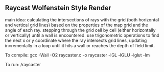 ## Raycast Wolfenstein Style Render

main idea: calculating the intersections of rays with the grid (both horizontal and vertical grid lines)
based on the properties of the map grid and the angle of each ray.
stepping through the grid cell by cell (either horizontally or vertically) until a wall is encountered.
use trigonometric operations to find the next x or y coordinate where the ray intersects grid lines, 
updating incrementally in a loop until it hits a wall or reaches the depth of field limit.


To compile:
gcc -Wall -O2 raycaster.c -o raycaster -lGL -lGLU -lglut -lm

To run:
/raycaster



